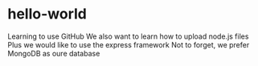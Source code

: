 # hello-world
Learning to use GitHub
We also want to learn how to upload node.js files
Plus we would like to use the express framework
Not to forget, we prefer MongoDB as oure database
